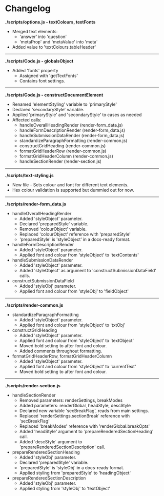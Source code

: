 # Changelog

**./scripts/options.js - textColours, textFonts**
* Merged text elements:
	* 'answer' into 'question'
	* 'metaProp' and 'metaValue' into 'meta'
* Added value to 'textColours.tableHeader'

---

**./scripts/Code.js - globalsObject**
* Added 'fonts' property
	* Assigned with 'getTextFonts'
	* Contains font settings.

---

**./scripts/Code.js - constructDocumentElement**
* Renamed 'elementStyling' variable to 'primaryStyle'
* Declared 'secondaryStyle' variable.
* Applied 'primaryStyle' and 'secondaryStyle' to cases as needed
* Affected calls:
	* handleOverallHeadingRender (render-form_data.js)
	* handleFormDescriptionRender (render-form_data.js)
	* handleSubmissionDataRender (render-form_data.js)
	* standardizeParagraphFormatting (render-common.js)
	* constructGridHeading (render-common.js)
	* formatGridHeaderRow (render-common.js)
	* formatGridHeaderColumn (render-common.js)
	* handleSectionRender (render-section.js)

---

**./scripts/text-styling.js**
* New file - Sets colour and font for different text elements.
* Hex colour validation is supported but dummied out for now.

---

**./scripts/render-form_data.js**
* handleOverallHeadingRender
	* Added 'styleObject' parameter.
	* Declared 'preparedStyle' variable.
	* Removed 'colourObject' variable.
	* Replaced 'colourObject' reference with 'preparedStyle'
	* 'preparedStyle' is 'styleObject' in a docs-ready format.
* handleFormDescriptionRender
	* Added 'styleObject' parameter.
	* Applied font and colour from 'styleObject' to 'textContents'
* handleSubmissionDataRender
	* Added 'styleObject' parameter.
	* Added 'styleObject' as argument to 'constructSubmissionDataField' calls.
* constructSubmissionDataField
	* Added 'styleObj' parameter.
	* Applied font and colour from 'styleObj' to 'fieldObject'

---

**./scripts/render-common.js**
* standardizeParagraphFormatting
	* Added 'styleObject' parameter.
	* Applied font and colour from 'styleObject' to 'txtObj'
* constructGridHeading
	* Added 'styleObject' parameter.
	* Applied font and colour from 'styleObject' to 'textObject'
	* Moved bold setting to after font and colour.
	* Added comments throughout formatting.
* formatGridHeaderRow, formatGridHeaderColumn
	* Added 'styleObject' parameter.
	* Applied font and colour from 'styleObject' to 'currentText'
	* Moved bold setting to after font and colour.

---

**./scripts/render-section.js**
* handleSectionRender
	* Removed parameters: renderSettings, breakModes
	* Added parameters: renderGlobal, headStyle, descStyle
	* Declared new variable 'secBreakFlag', reads from main settings.
	* Replaced 'renderSettings.sectionBreak' reference with 'secBreakFlag'
	* Replaced 'breakModes' reference with 'renderGlobal.breakOpts'
	* Added 'headStyle' argument to 'prepareRenderedSectionHeading' call.
	* Added 'descStyle' argument to 'prepareRenderedSectionDescription' call.
* prepareRenderedSectionHeading
	* Added 'styleObj' parameter.
	* Declared 'preparedStyle' variable.
	* 'preparedStyle' is 'styleObj' in a docs-ready format.
	* Applied styling from 'preparedStyle' to 'headingObject'
* prepareRenderedSectionDescription
	* Added 'styleObj' parameter.
	* Applied styling from 'styleObj' to 'textObject'
